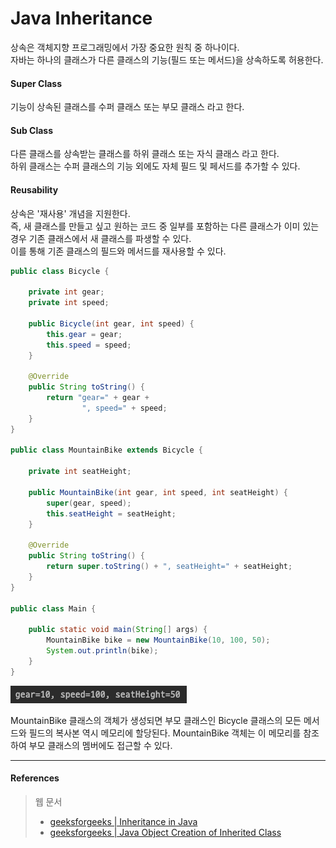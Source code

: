 # Java Inheritance

상속은 객체지향 프로그래밍에서 가장 중요한 원칙 중 하나이다.  
자바는 하나의 클래스가 다른 클래스의 기능(필드 또는 메서드)을 상속하도록 허용한다.  

#### Super Class

기능이 상속된 클래스를 수퍼 클래스 또는 부모 클래스 라고 한다.  

#### Sub Class

다른 클래스를 상속받는 클래스를 하위 클래스 또는 자식 클래스 라고 한다.  
하위 클래스는 수퍼 클래스의 기능 외에도 자체 필드 및 페서드를 추가할 수 있다.  

#### Reusability

상속은 '재사용' 개념을 지원한다.  
즉, 새 클래스를 만들고 싶고 원하는 코드 중 일부를 포함하는 다른 클래스가 이미 있는 경우 기존 클래스에서 새 클래스를 파생할 수 있다.  
이를 통해 기존 클래스의 필드와 메서드를 재사용할 수 있다.

```java
public class Bicycle {

    private int gear;
    private int speed;

    public Bicycle(int gear, int speed) {
        this.gear = gear;
        this.speed = speed;
    }

    @Override
    public String toString() {
        return "gear=" + gear +
                ", speed=" + speed;
    }
}

public class MountainBike extends Bicycle {

    private int seatHeight;

    public MountainBike(int gear, int speed, int seatHeight) {
        super(gear, speed);
        this.seatHeight = seatHeight;
    }

    @Override
    public String toString() {
        return super.toString() + ", seatHeight=" + seatHeight;
    }
}

public class Main {

    public static void main(String[] args) {
        MountainBike bike = new MountainBike(10, 100, 50);
        System.out.println(bike);
    }
}
```

![상속을 통한 필드 재활용](images/IMG_inheritance_01.png)

MountainBike 클래스의 객체가 생성되면 부모 클래스인 Bicycle 클래스의 모든 메서드와 필드의 복사본 역시 메모리에 할당된다.
MountainBike 객체는 이 메모리를 참조하여 부모 클래스의 멤버에도 접근할 수 있다.

<hr>

#### References

> 웹 문서
> - [geeksforgeeks | Inheritance in Java](https://www.geeksforgeeks.org/inheritance-in-java/)
> - [geeksforgeeks | Java Object Creation of Inherited Class](https://www.geeksforgeeks.org/gfact-52-java-object-creation-of-inherited-classes/)

